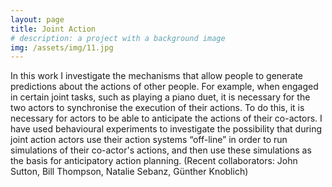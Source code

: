 ```yaml
---
layout: page
title: Joint Action
# description: a project with a background image
img: /assets/img/11.jpg
---
```


In this work I investigate the mechanisms that allow people to generate predictions about the actions of other people. For example, when engaged in certain joint tasks, such as playing a piano duet, it is necessary for the two actors to synchronise the execution of their actions. To do this, it is necessary for actors to be able to anticipate the actions of their co-actors. I have used behavioural experiments to investigate the possibility that during joint action actors use their action systems “off-line” in order to run simulations of their co-actor's actions, and then use these simulations as the basis for anticipatory action planning. (Recent collaborators: John Sutton, Bill Thompson, Natalie Sebanz, Günther Knoblich)